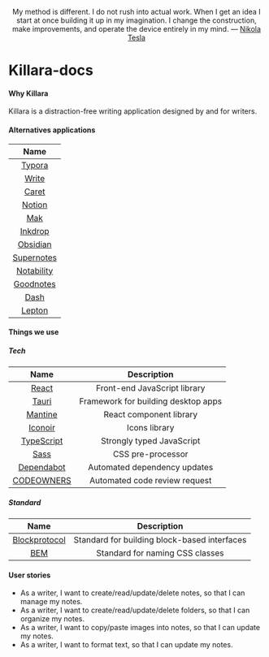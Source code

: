 <p align="center">My method is different. I do not rush into actual work. When I get an idea I start at once building it up in my imagination. I change the construction, make improvements, and operate the device entirely in my mind. ― <a href="https://www.goodreads.com/quotes/7143950-my-method-is-different-i-do-not-rush-into-actual">Nikola Tesla</a> </p>

# Killara-docs

#### Why Killara
Killara is a distraction-free writing application designed by and for writers.

#### Alternatives applications

| Name                                   |
| :---:                                  | 
| [Typora](https://typora.io/)           |
| [Write](https://write.as/)             |
| [Caret](https://caret.io/)             |
| [Notion](https://www.notion.so/)       |
| [Mak](https://inns.studio/mak)         | 
| [Inkdrop](https://www.inkdrop.app/)    |
| [Obsidian](https://obsidian.md/)       |
| [Supernotes](https://supernotes.app/)  |
| [Notability](https://notability.com/)  |
| [Goodnotes](https://www.goodnotes.com/)|
| [Dash](https://kapeli.com/dash)        |
| [Lepton](https://hackjutsu.com/Lepton/)|

#### Things we use

##### Tech

| Name                                                                                                                                                                  | Description                                   |
| :---:                                                                                                                                                                 | :---:                                         |
| [React](https://reactjs.org/)                                                                                                                                         | Front-end JavaScript library                  |
| [Tauri](https://mantine.dev/)                                                                                                                                         | Framework for building desktop apps           |
| [Mantine](https://mantine.dev/)                                                                                                                                       | React component library                       |
| [Iconoir](https://iconoir.com/)                                                                                                                                       | Icons library                                 |
| [TypeScript](https://www.typescriptlang.org/)                                                                                                                         | Strongly typed JavaScript                     |
| [Sass](https://sass-lang.com/)                                                                                                                                        | CSS pre-processor                             |
| [Dependabot](https://github.com/dependabot)                                                                                                                           | Automated dependency updates                  |
| [CODEOWNERS](https://docs.github.com/en/repositories/managing-your-repositorys-settings-and-features/customizing-your-repository/about-code-owners)                   | Automated code review request                 |

##### Standard

| Name                                                                             | Description                                      |
| :---:                                                                            | :---:                                            |
| [Blockprotocol](https://blockprotocol.org/)                                      | Standard for building block-based interfaces     |
| [BEM](https://andrew-barnes.medium.com/bem-and-sass-a-perfect-match-5e48d9bc3894)| Standard for naming CSS classes                  |


#### User stories

- As a writer, I want to create/read/update/delete notes, so that I can manage my notes.
- As a writer, I want to create/read/update/delete folders, so that I can organize my notes.
- As a writer, I want to copy/paste images into notes, so that I can update my notes.
- As a writer, I want to format text, so that I can update my notes. 
